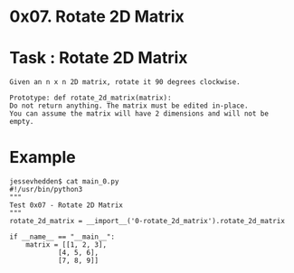 # 0x07. Rotate 2D Matrix

# Task : Rotate 2D Matrix
    Given an n x n 2D matrix, rotate it 90 degrees clockwise.

    Prototype: def rotate_2d_matrix(matrix):
    Do not return anything. The matrix must be edited in-place.
    You can assume the matrix will have 2 dimensions and will not be empty.

# Example
    jessevhedden$ cat main_0.py
    #!/usr/bin/python3
    """
    Test 0x07 - Rotate 2D Matrix
    """
    rotate_2d_matrix = __import__('0-rotate_2d_matrix').rotate_2d_matrix

    if __name__ == "__main__":
        matrix = [[1, 2, 3],
                [4, 5, 6],
                [7, 8, 9]]


